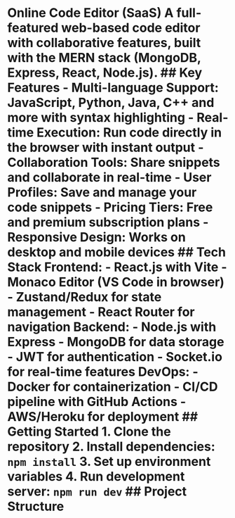 # Online Code Editor (SaaS)  A full-featured web-based code editor with collaborative features, built with the MERN stack (MongoDB, Express, React, Node.js).  ## Key Features  - **Multi-language Support**: JavaScript, Python, Java, C++ and more with syntax highlighting - **Real-time Execution**: Run code directly in the browser with instant output - **Collaboration Tools**: Share snippets and collaborate in real-time - **User Profiles**: Save and manage your code snippets - **Pricing Tiers**: Free and premium subscription plans - **Responsive Design**: Works on desktop and mobile devices  ## Tech Stack  **Frontend**:  - React.js with Vite - Monaco Editor (VS Code in browser) - Zustand/Redux for state management - React Router for navigation  **Backend**: - Node.js with Express - MongoDB for data storage - JWT for authentication - Socket.io for real-time features  **DevOps**: - Docker for containerization - CI/CD pipeline with GitHub Actions - AWS/Heroku for deployment  ## Getting Started  1. Clone the repository 2. Install dependencies: `npm install` 3. Set up environment variables 4. Run development server: `npm run dev`  ## Project Structure
